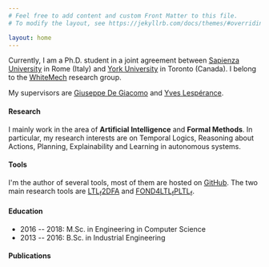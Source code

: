 ```yaml
---
# Feel free to add content and custom Front Matter to this file.
# To modify the layout, see https://jekyllrb.com/docs/themes/#overriding-theme-defaults

layout: home
---
```


Currently, I am a Ph.D. student in a joint agreement between
[Sapienza University](https://www.uniroma1.it/en/pagina-strutturale/home) in Rome (Italy) and
[York University](https://www.yorku.ca/index.html) in Toronto (Canada). I belong to the 
[WhiteMech](https://whitemech.github.io) research group.

My supervisors are [Giuseppe De Giacomo](https://www.dis.uniroma1.it/degiacom/) and 
[Yves Lespérance](https://www.eecs.yorku.ca/~lesperan/).
                   
#### Research

I mainly work in the area of **Artificial Intelligence** and **Formal Methods**. In particular, 
my research interests are on Temporal Logics, Reasoning about Actions, Planning, Explainability and Learning 
in autonomous systems.

#### Tools
I'm the author of several tools, most of them are hosted on [GitHub](https://github.com/francescofuggitti). The two main
research tools are [LTL<sub>f</sub>2DFA](http://ltlf2dfa.diag.uniroma1.it) and 
[FOND4LTL<sub>f</sub>PLTL<sub>f</sub>](http://fond4ltlfpltl.diag.uniroma1.it/).


####  Education

- 2016 -- 2018: M.Sc. in Engineering in Computer Science
- 2013 -- 2016: B.Sc. in Industrial Engineering

#### Publications

<script src="https://bibbase.org/show?bib=https://dl.dropbox.com/s/8r1dfdeop6ksnla/francesco-personal-website-bibtex.bib&jsonp=1"></script>

